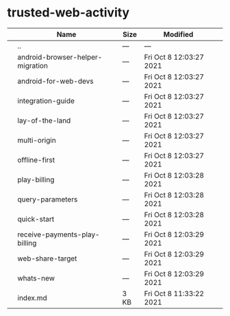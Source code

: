 trusted-web-activity
====================

<table><thead><tr class="header"><th></th><th>Name</th><th>Size</th><th>Modified</th><th></th></tr></thead><tbody><tr class="odd"><td></td><td><span class="goup">..</span></td><td>—</td><td>—</td><td></td></tr><tr class="even"><td></td><td><span class="name">android-browser-helper-migration</span></td><td>—</td><td>Fri Oct 8 12:03:27 2021</td><td></td></tr><tr class="odd"><td></td><td><span class="name">android-for-web-devs</span></td><td>—</td><td>Fri Oct 8 12:03:27 2021</td><td></td></tr><tr class="even"><td></td><td><span class="name">integration-guide</span></td><td>—</td><td>Fri Oct 8 12:03:27 2021</td><td></td></tr><tr class="odd"><td></td><td><span class="name">lay-of-the-land</span></td><td>—</td><td>Fri Oct 8 12:03:27 2021</td><td></td></tr><tr class="even"><td></td><td><span class="name">multi-origin</span></td><td>—</td><td>Fri Oct 8 12:03:27 2021</td><td></td></tr><tr class="odd"><td></td><td><span class="name">offline-first</span></td><td>—</td><td>Fri Oct 8 12:03:27 2021</td><td></td></tr><tr class="even"><td></td><td><span class="name">play-billing</span></td><td>—</td><td>Fri Oct 8 12:03:28 2021</td><td></td></tr><tr class="odd"><td></td><td><span class="name">query-parameters</span></td><td>—</td><td>Fri Oct 8 12:03:28 2021</td><td></td></tr><tr class="even"><td></td><td><span class="name">quick-start</span></td><td>—</td><td>Fri Oct 8 12:03:28 2021</td><td></td></tr><tr class="odd"><td></td><td><span class="name">receive-payments-play-billing</span></td><td>—</td><td>Fri Oct 8 12:03:29 2021</td><td></td></tr><tr class="even"><td></td><td><span class="name">web-share-target</span></td><td>—</td><td>Fri Oct 8 12:03:29 2021</td><td></td></tr><tr class="odd"><td></td><td><span class="name">whats-new</span></td><td>—</td><td>Fri Oct 8 12:03:29 2021</td><td></td></tr><tr class="even"><td></td><td><span class="name">index.md</span></td><td>3 KB</td><td>Fri Oct 8 11:33:22 2021</td><td></td></tr></tbody></table>
